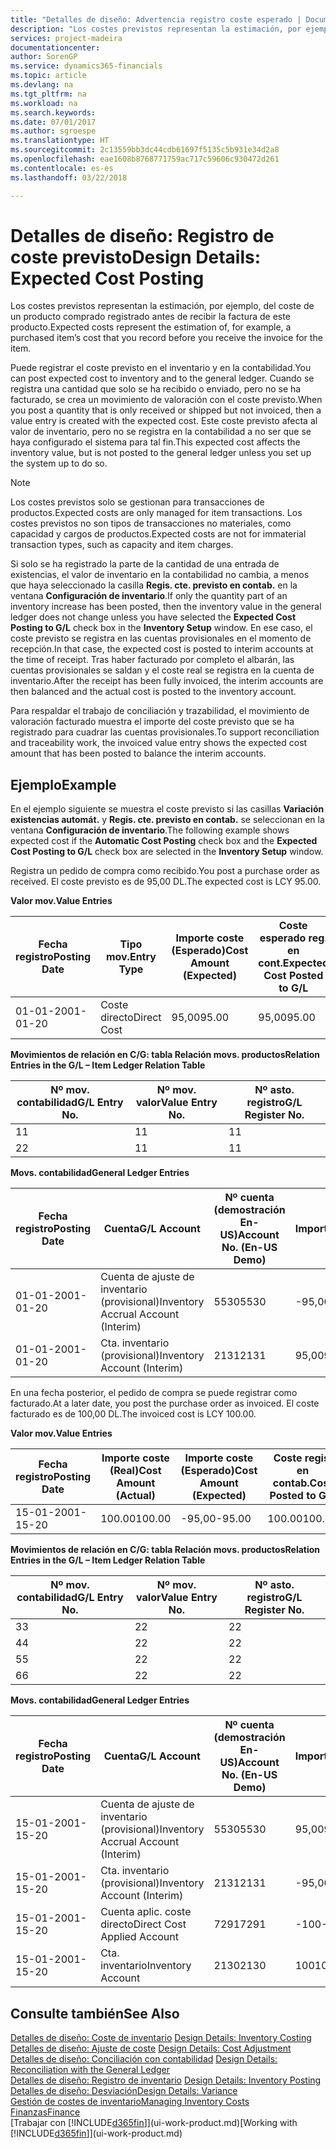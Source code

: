 ```yaml
---
title: "Detalles de diseño: Advertencia registro coste esperado | Documentos de Microsoft"
description: "Los costes previstos representan la estimación, por ejemplo, del coste de un producto comprado registrado antes de recibir la factura de este producto."
services: project-madeira
documentationcenter: 
author: SorenGP
ms.service: dynamics365-financials
ms.topic: article
ms.devlang: na
ms.tgt_pltfrm: na
ms.workload: na
ms.search.keywords: 
ms.date: 07/01/2017
ms.author: sgroespe
ms.translationtype: HT
ms.sourcegitcommit: 2c13559bb3dc44cdb61697f5135c5b931e34d2a8
ms.openlocfilehash: eae1608b8768771759ac717c59606c930472d261
ms.contentlocale: es-es
ms.lasthandoff: 03/22/2018

---
```

# <a name="design-details-expected-cost-posting"></a><span data-ttu-id="2c581-103">Detalles de diseño: Registro de coste previsto</span><span class="sxs-lookup"><span data-stu-id="2c581-103">Design Details: Expected Cost Posting</span></span>
<span data-ttu-id="2c581-104">Los costes previstos representan la estimación, por ejemplo, del coste de un producto comprado registrado antes de recibir la factura de este producto.</span><span class="sxs-lookup"><span data-stu-id="2c581-104">Expected costs represent the estimation of, for example, a purchased item’s cost that you record before you receive the invoice for the item.</span></span>  

 <span data-ttu-id="2c581-105">Puede registrar el coste previsto en el inventario y en la contabilidad.</span><span class="sxs-lookup"><span data-stu-id="2c581-105">You can post expected cost to inventory and to the general ledger.</span></span> <span data-ttu-id="2c581-106">Cuando se registra una cantidad que solo se ha recibido o enviado, pero no se ha facturado, se crea un movimiento de valoración con el coste previsto.</span><span class="sxs-lookup"><span data-stu-id="2c581-106">When you post a quantity that is only received or shipped but not invoiced, then a value entry is created with the expected cost.</span></span> <span data-ttu-id="2c581-107">Este coste previsto afecta al valor de inventario, pero no se registra en la contabilidad a no ser que se haya configurado el sistema para tal fin.</span><span class="sxs-lookup"><span data-stu-id="2c581-107">This expected cost affects the inventory value, but is not posted to the general ledger unless you set up the system up to do so.</span></span>  

> [!NOTE]  
>  <span data-ttu-id="2c581-108">Los costes previstos solo se gestionan para transacciones de productos.</span><span class="sxs-lookup"><span data-stu-id="2c581-108">Expected costs are only managed for item transactions.</span></span> <span data-ttu-id="2c581-109">Los costes previstos no son tipos de transacciones no materiales, como capacidad y cargos de productos.</span><span class="sxs-lookup"><span data-stu-id="2c581-109">Expected costs are not for immaterial transaction types, such as capacity and item charges.</span></span>  

 <span data-ttu-id="2c581-110">Si solo se ha registrado la parte de la cantidad de una entrada de existencias, el valor de inventario en la contabilidad no cambia, a menos que haya seleccionado la casilla **Regis. cte. previsto en contab.** en la ventana **Configuración de inventario**.</span><span class="sxs-lookup"><span data-stu-id="2c581-110">If only the quantity part of an inventory increase has been posted, then the inventory value in the general ledger does not change unless you have selected the **Expected Cost Posting to G/L** check box in the **Inventory Setup** window.</span></span> <span data-ttu-id="2c581-111">En ese caso, el coste previsto se registra en las cuentas provisionales en el momento de recepción.</span><span class="sxs-lookup"><span data-stu-id="2c581-111">In that case, the expected cost is posted to interim accounts at the time of receipt.</span></span> <span data-ttu-id="2c581-112">Tras haber facturado por completo el albarán, las cuentas provisionales se saldan y el coste real se registra en la cuenta de inventario.</span><span class="sxs-lookup"><span data-stu-id="2c581-112">After the receipt has been fully invoiced, the interim accounts are then balanced and the actual cost is posted to the inventory account.</span></span>  

 <span data-ttu-id="2c581-113">Para respaldar el trabajo de conciliación y trazabilidad, el movimiento de valoración facturado muestra el importe del coste previsto que se ha registrado para cuadrar las cuentas provisionales.</span><span class="sxs-lookup"><span data-stu-id="2c581-113">To support reconciliation and traceability work, the invoiced value entry shows the expected cost amount that has been posted to balance the interim accounts.</span></span>  

## <a name="example"></a><span data-ttu-id="2c581-114">Ejemplo</span><span class="sxs-lookup"><span data-stu-id="2c581-114">Example</span></span>  
 <span data-ttu-id="2c581-115">En el ejemplo siguiente se muestra el coste previsto si las casillas **Variación existencias automát.** y **Regis. cte. previsto en contab.** se seleccionan en la ventana **Configuración de inventario**.</span><span class="sxs-lookup"><span data-stu-id="2c581-115">The following example shows expected cost if the **Automatic Cost Posting** check box and the **Expected Cost Posting to G/L** check box are selected in the **Inventory Setup** window.</span></span>  

 <span data-ttu-id="2c581-116">Registra un pedido de compra como recibido.</span><span class="sxs-lookup"><span data-stu-id="2c581-116">You post a purchase order as received.</span></span> <span data-ttu-id="2c581-117">El coste previsto es de 95,00 DL.</span><span class="sxs-lookup"><span data-stu-id="2c581-117">The expected cost is LCY 95.00.</span></span>  

 <span data-ttu-id="2c581-118">**Valor mov.**</span><span class="sxs-lookup"><span data-stu-id="2c581-118">**Value Entries**</span></span>  

|<span data-ttu-id="2c581-119">Fecha registro</span><span class="sxs-lookup"><span data-stu-id="2c581-119">Posting Date</span></span>|<span data-ttu-id="2c581-120">Tipo mov.</span><span class="sxs-lookup"><span data-stu-id="2c581-120">Entry Type</span></span>|<span data-ttu-id="2c581-121">Importe coste (Esperado)</span><span class="sxs-lookup"><span data-stu-id="2c581-121">Cost Amount (Expected)</span></span>|<span data-ttu-id="2c581-122">Coste esperado reg. en cont.</span><span class="sxs-lookup"><span data-stu-id="2c581-122">Expected Cost Posted to G/L</span></span>|<span data-ttu-id="2c581-123">Coste previsto</span><span class="sxs-lookup"><span data-stu-id="2c581-123">Expected Cost</span></span>|<span data-ttu-id="2c581-124">Nº mov. producto</span><span class="sxs-lookup"><span data-stu-id="2c581-124">Item Ledger Entry No.</span></span>|<span data-ttu-id="2c581-125">Nº mov.</span><span class="sxs-lookup"><span data-stu-id="2c581-125">Entry No.</span></span>|  
|------------------|----------------|------------------------------|----------------------------------|-------------------|---------------------------|---------------|  
|<span data-ttu-id="2c581-126">01-01-20</span><span class="sxs-lookup"><span data-stu-id="2c581-126">01-01-20</span></span>|<span data-ttu-id="2c581-127">Coste directo</span><span class="sxs-lookup"><span data-stu-id="2c581-127">Direct Cost</span></span>|<span data-ttu-id="2c581-128">95,00</span><span class="sxs-lookup"><span data-stu-id="2c581-128">95.00</span></span>|<span data-ttu-id="2c581-129">95,00</span><span class="sxs-lookup"><span data-stu-id="2c581-129">95.00</span></span>|<span data-ttu-id="2c581-130">Sí</span><span class="sxs-lookup"><span data-stu-id="2c581-130">Yes</span></span>|<span data-ttu-id="2c581-131">1</span><span class="sxs-lookup"><span data-stu-id="2c581-131">1</span></span>|<span data-ttu-id="2c581-132">1</span><span class="sxs-lookup"><span data-stu-id="2c581-132">1</span></span>|  

 <span data-ttu-id="2c581-133">**Movimientos de relación en C/G: tabla Relación movs. productos**</span><span class="sxs-lookup"><span data-stu-id="2c581-133">**Relation Entries in the G/L – Item Ledger Relation Table**</span></span>  

|<span data-ttu-id="2c581-134">Nº mov. contabilidad</span><span class="sxs-lookup"><span data-stu-id="2c581-134">G/L Entry No.</span></span>|<span data-ttu-id="2c581-135">Nº mov. valor</span><span class="sxs-lookup"><span data-stu-id="2c581-135">Value Entry No.</span></span>|<span data-ttu-id="2c581-136">Nº asto. registro</span><span class="sxs-lookup"><span data-stu-id="2c581-136">G/L Register No.</span></span>|  
|--------------------|---------------------|-----------------------|  
|<span data-ttu-id="2c581-137">1</span><span class="sxs-lookup"><span data-stu-id="2c581-137">1</span></span>|<span data-ttu-id="2c581-138">1</span><span class="sxs-lookup"><span data-stu-id="2c581-138">1</span></span>|<span data-ttu-id="2c581-139">1</span><span class="sxs-lookup"><span data-stu-id="2c581-139">1</span></span>|  
|<span data-ttu-id="2c581-140">2</span><span class="sxs-lookup"><span data-stu-id="2c581-140">2</span></span>|<span data-ttu-id="2c581-141">1</span><span class="sxs-lookup"><span data-stu-id="2c581-141">1</span></span>|<span data-ttu-id="2c581-142">1</span><span class="sxs-lookup"><span data-stu-id="2c581-142">1</span></span>|  

 <span data-ttu-id="2c581-143">**Movs. contabilidad**</span><span class="sxs-lookup"><span data-stu-id="2c581-143">**General Ledger Entries**</span></span>  

|<span data-ttu-id="2c581-144">Fecha registro</span><span class="sxs-lookup"><span data-stu-id="2c581-144">Posting Date</span></span>|<span data-ttu-id="2c581-145">Cuenta</span><span class="sxs-lookup"><span data-stu-id="2c581-145">G/L Account</span></span>|<span data-ttu-id="2c581-146">Nº cuenta (demostración En-US)</span><span class="sxs-lookup"><span data-stu-id="2c581-146">Account No. (En-US Demo)</span></span>|<span data-ttu-id="2c581-147">Importe</span><span class="sxs-lookup"><span data-stu-id="2c581-147">Amount</span></span>|<span data-ttu-id="2c581-148">Nº mov.</span><span class="sxs-lookup"><span data-stu-id="2c581-148">Entry No.</span></span>|  
|------------------|------------------|---------------------------------|------------|---------------|  
|<span data-ttu-id="2c581-149">01-01-20</span><span class="sxs-lookup"><span data-stu-id="2c581-149">01-01-20</span></span>|<span data-ttu-id="2c581-150">Cuenta de ajuste de inventario (provisional)</span><span class="sxs-lookup"><span data-stu-id="2c581-150">Inventory Accrual Account (Interim)</span></span>|<span data-ttu-id="2c581-151">5530</span><span class="sxs-lookup"><span data-stu-id="2c581-151">5530</span></span>|<span data-ttu-id="2c581-152">-95,00</span><span class="sxs-lookup"><span data-stu-id="2c581-152">-95.00</span></span>|<span data-ttu-id="2c581-153">2</span><span class="sxs-lookup"><span data-stu-id="2c581-153">2</span></span>|  
|<span data-ttu-id="2c581-154">01-01-20</span><span class="sxs-lookup"><span data-stu-id="2c581-154">01-01-20</span></span>|<span data-ttu-id="2c581-155">Cta. inventario (provisional)</span><span class="sxs-lookup"><span data-stu-id="2c581-155">Inventory Account (Interim)</span></span>|<span data-ttu-id="2c581-156">2131</span><span class="sxs-lookup"><span data-stu-id="2c581-156">2131</span></span>|<span data-ttu-id="2c581-157">95,00</span><span class="sxs-lookup"><span data-stu-id="2c581-157">95.00</span></span>|<span data-ttu-id="2c581-158">1</span><span class="sxs-lookup"><span data-stu-id="2c581-158">1</span></span>|  

 <span data-ttu-id="2c581-159">En una fecha posterior, el pedido de compra se puede registrar como facturado.</span><span class="sxs-lookup"><span data-stu-id="2c581-159">At a later date, you post the purchase order as invoiced.</span></span> <span data-ttu-id="2c581-160">El coste facturado es de 100,00 DL.</span><span class="sxs-lookup"><span data-stu-id="2c581-160">The invoiced cost is LCY 100.00.</span></span>  

 <span data-ttu-id="2c581-161">**Valor mov.**</span><span class="sxs-lookup"><span data-stu-id="2c581-161">**Value Entries**</span></span>  

|<span data-ttu-id="2c581-162">Fecha registro</span><span class="sxs-lookup"><span data-stu-id="2c581-162">Posting Date</span></span>|<span data-ttu-id="2c581-163">Importe coste (Real)</span><span class="sxs-lookup"><span data-stu-id="2c581-163">Cost Amount (Actual)</span></span>|<span data-ttu-id="2c581-164">Importe coste (Esperado)</span><span class="sxs-lookup"><span data-stu-id="2c581-164">Cost Amount (Expected)</span></span>|<span data-ttu-id="2c581-165">Coste regis. en contab.</span><span class="sxs-lookup"><span data-stu-id="2c581-165">Cost Posted to G/L</span></span>|<span data-ttu-id="2c581-166">Coste previsto</span><span class="sxs-lookup"><span data-stu-id="2c581-166">Expected Cost</span></span>|<span data-ttu-id="2c581-167">Nº mov. producto</span><span class="sxs-lookup"><span data-stu-id="2c581-167">Item Ledger Entry No.</span></span>|<span data-ttu-id="2c581-168">Nº mov.</span><span class="sxs-lookup"><span data-stu-id="2c581-168">Entry No.</span></span>|  
|------------------|----------------------------|------------------------------|-------------------------|-------------------|---------------------------|---------------|  
|<span data-ttu-id="2c581-169">15-01-20</span><span class="sxs-lookup"><span data-stu-id="2c581-169">01-15-20</span></span>|<span data-ttu-id="2c581-170">100.00</span><span class="sxs-lookup"><span data-stu-id="2c581-170">100.00</span></span>|<span data-ttu-id="2c581-171">-95,00</span><span class="sxs-lookup"><span data-stu-id="2c581-171">-95.00</span></span>|<span data-ttu-id="2c581-172">100.00</span><span class="sxs-lookup"><span data-stu-id="2c581-172">100.00</span></span>|<span data-ttu-id="2c581-173">No</span><span class="sxs-lookup"><span data-stu-id="2c581-173">No</span></span>|<span data-ttu-id="2c581-174">1</span><span class="sxs-lookup"><span data-stu-id="2c581-174">1</span></span>|<span data-ttu-id="2c581-175">2</span><span class="sxs-lookup"><span data-stu-id="2c581-175">2</span></span>|  

 <span data-ttu-id="2c581-176">**Movimientos de relación en C/G: tabla Relación movs. productos**</span><span class="sxs-lookup"><span data-stu-id="2c581-176">**Relation Entries in the G/L – Item Ledger Relation Table**</span></span>  

|<span data-ttu-id="2c581-177">Nº mov. contabilidad</span><span class="sxs-lookup"><span data-stu-id="2c581-177">G/L Entry No.</span></span>|<span data-ttu-id="2c581-178">Nº mov. valor</span><span class="sxs-lookup"><span data-stu-id="2c581-178">Value Entry No.</span></span>|<span data-ttu-id="2c581-179">Nº asto. registro</span><span class="sxs-lookup"><span data-stu-id="2c581-179">G/L Register No.</span></span>|  
|--------------------|---------------------|-----------------------|  
|<span data-ttu-id="2c581-180">3</span><span class="sxs-lookup"><span data-stu-id="2c581-180">3</span></span>|<span data-ttu-id="2c581-181">2</span><span class="sxs-lookup"><span data-stu-id="2c581-181">2</span></span>|<span data-ttu-id="2c581-182">2</span><span class="sxs-lookup"><span data-stu-id="2c581-182">2</span></span>|  
|<span data-ttu-id="2c581-183">4</span><span class="sxs-lookup"><span data-stu-id="2c581-183">4</span></span>|<span data-ttu-id="2c581-184">2</span><span class="sxs-lookup"><span data-stu-id="2c581-184">2</span></span>|<span data-ttu-id="2c581-185">2</span><span class="sxs-lookup"><span data-stu-id="2c581-185">2</span></span>|  
|<span data-ttu-id="2c581-186">5</span><span class="sxs-lookup"><span data-stu-id="2c581-186">5</span></span>|<span data-ttu-id="2c581-187">2</span><span class="sxs-lookup"><span data-stu-id="2c581-187">2</span></span>|<span data-ttu-id="2c581-188">2</span><span class="sxs-lookup"><span data-stu-id="2c581-188">2</span></span>|  
|<span data-ttu-id="2c581-189">6</span><span class="sxs-lookup"><span data-stu-id="2c581-189">6</span></span>|<span data-ttu-id="2c581-190">2</span><span class="sxs-lookup"><span data-stu-id="2c581-190">2</span></span>|<span data-ttu-id="2c581-191">2</span><span class="sxs-lookup"><span data-stu-id="2c581-191">2</span></span>|  

 <span data-ttu-id="2c581-192">**Movs. contabilidad**</span><span class="sxs-lookup"><span data-stu-id="2c581-192">**General Ledger Entries**</span></span>  

|<span data-ttu-id="2c581-193">Fecha registro</span><span class="sxs-lookup"><span data-stu-id="2c581-193">Posting Date</span></span>|<span data-ttu-id="2c581-194">Cuenta</span><span class="sxs-lookup"><span data-stu-id="2c581-194">G/L Account</span></span>|<span data-ttu-id="2c581-195">Nº cuenta (demostración En-US)</span><span class="sxs-lookup"><span data-stu-id="2c581-195">Account No. (En-US Demo)</span></span>|<span data-ttu-id="2c581-196">Importe</span><span class="sxs-lookup"><span data-stu-id="2c581-196">Amount</span></span>|<span data-ttu-id="2c581-197">Nº mov.</span><span class="sxs-lookup"><span data-stu-id="2c581-197">Entry No.</span></span>|  
|------------------|------------------|---------------------------------|------------|---------------|  
|<span data-ttu-id="2c581-198">15-01-20</span><span class="sxs-lookup"><span data-stu-id="2c581-198">01-15-20</span></span>|<span data-ttu-id="2c581-199">Cuenta de ajuste de inventario (provisional)</span><span class="sxs-lookup"><span data-stu-id="2c581-199">Inventory Accrual Account (Interim)</span></span>|<span data-ttu-id="2c581-200">5530</span><span class="sxs-lookup"><span data-stu-id="2c581-200">5530</span></span>|<span data-ttu-id="2c581-201">95,00</span><span class="sxs-lookup"><span data-stu-id="2c581-201">95.00</span></span>|<span data-ttu-id="2c581-202">4</span><span class="sxs-lookup"><span data-stu-id="2c581-202">4</span></span>|  
|<span data-ttu-id="2c581-203">15-01-20</span><span class="sxs-lookup"><span data-stu-id="2c581-203">01-15-20</span></span>|<span data-ttu-id="2c581-204">Cta. inventario (provisional)</span><span class="sxs-lookup"><span data-stu-id="2c581-204">Inventory Account (Interim)</span></span>|<span data-ttu-id="2c581-205">2131</span><span class="sxs-lookup"><span data-stu-id="2c581-205">2131</span></span>|<span data-ttu-id="2c581-206">-95,00</span><span class="sxs-lookup"><span data-stu-id="2c581-206">-95.00</span></span>|<span data-ttu-id="2c581-207">3</span><span class="sxs-lookup"><span data-stu-id="2c581-207">3</span></span>|  
|<span data-ttu-id="2c581-208">15-01-20</span><span class="sxs-lookup"><span data-stu-id="2c581-208">01-15-20</span></span>|<span data-ttu-id="2c581-209">Cuenta aplic. coste directo</span><span class="sxs-lookup"><span data-stu-id="2c581-209">Direct Cost Applied Account</span></span>|<span data-ttu-id="2c581-210">7291</span><span class="sxs-lookup"><span data-stu-id="2c581-210">7291</span></span>|<span data-ttu-id="2c581-211">-100</span><span class="sxs-lookup"><span data-stu-id="2c581-211">-100</span></span>|<span data-ttu-id="2c581-212">6</span><span class="sxs-lookup"><span data-stu-id="2c581-212">6</span></span>|  
|<span data-ttu-id="2c581-213">15-01-20</span><span class="sxs-lookup"><span data-stu-id="2c581-213">01-15-20</span></span>|<span data-ttu-id="2c581-214">Cta. inventario</span><span class="sxs-lookup"><span data-stu-id="2c581-214">Inventory Account</span></span>|<span data-ttu-id="2c581-215">2130</span><span class="sxs-lookup"><span data-stu-id="2c581-215">2130</span></span>|<span data-ttu-id="2c581-216">100</span><span class="sxs-lookup"><span data-stu-id="2c581-216">100</span></span>|<span data-ttu-id="2c581-217">5</span><span class="sxs-lookup"><span data-stu-id="2c581-217">5</span></span>|  

## <a name="see-also"></a><span data-ttu-id="2c581-218">Consulte también</span><span class="sxs-lookup"><span data-stu-id="2c581-218">See Also</span></span>
 <span data-ttu-id="2c581-219">[Detalles de diseño: Coste de inventario](design-details-inventory-costing.md) </span><span class="sxs-lookup"><span data-stu-id="2c581-219">[Design Details: Inventory Costing](design-details-inventory-costing.md) </span></span>  
 <span data-ttu-id="2c581-220">[Detalles de diseño: Ajuste de coste](design-details-cost-adjustment.md) </span><span class="sxs-lookup"><span data-stu-id="2c581-220">[Design Details: Cost Adjustment](design-details-cost-adjustment.md) </span></span>  
 <span data-ttu-id="2c581-221">[Detalles de diseño: Conciliación con contabilidad](design-details-reconciliation-with-the-general-ledger.md) </span><span class="sxs-lookup"><span data-stu-id="2c581-221">[Design Details: Reconciliation with the General Ledger](design-details-reconciliation-with-the-general-ledger.md) </span></span>  
 <span data-ttu-id="2c581-222">[Detalles de diseño: Registro de inventario](design-details-inventory-posting.md) </span><span class="sxs-lookup"><span data-stu-id="2c581-222">[Design Details: Inventory Posting](design-details-inventory-posting.md) </span></span>  
 [<span data-ttu-id="2c581-223">Detalles de diseño: Desviación</span><span class="sxs-lookup"><span data-stu-id="2c581-223">Design Details: Variance</span></span>](design-details-variance.md)  
 [<span data-ttu-id="2c581-224">Gestión de costes de inventario</span><span class="sxs-lookup"><span data-stu-id="2c581-224">Managing Inventory Costs</span></span>](finance-manage-inventory-costs.md)  
 [<span data-ttu-id="2c581-225">Finanzas</span><span class="sxs-lookup"><span data-stu-id="2c581-225">Finance</span></span>](finance.md)  
 <span data-ttu-id="2c581-226">[Trabajar con [!INCLUDE[d365fin](includes/d365fin_md.md)]](ui-work-product.md)</span><span class="sxs-lookup"><span data-stu-id="2c581-226">[Working with [!INCLUDE[d365fin](includes/d365fin_md.md)]](ui-work-product.md)</span></span>

